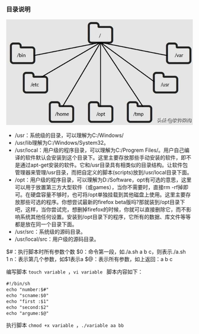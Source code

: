 ### 目录说明
![dir](/imgs/linux/linux_dir.png)
- /usr：系统级的目录，可以理解为C:/Windows/
- /usr/lib理解为C:/Windows/System32。
- /usr/local：用户级的程序目录，可以理解为C:/Progrem Files/。用户自己编译的软件默认会安装到这个目录下。这里主要存放那些手动安装的软件，即不是通过apt-get安装的软件。它和/usr目录具有相类似的目录结构。让软件包管理器来管理/usr目录，而把自定义的脚本(scripts)放到/usr/local目录下面。
- /opt：用户级的程序目录，可以理解为D:/Software，opt有可选的意思，这里可以用于放置第三方大型软件（或games），当你不需要时，直接rm -rf掉即可。在硬盘容量不够时，也可将/opt单独挂载到其他磁盘上使用。这里主要存放那些可选的程序。你想尝试最新的firefox beta版吗?那就装到/opt目录下吧，这样，当你尝试完，想删掉firefox的时候，你就可以直接删除它，而不影响系统其他任何设置。安装到/opt目录下的程序，它所有的数据、库文件等等都是放在同一个目录下面。
- /usr/src：系统级的源码目录。
- /usr/local/src：用户级的源码目录。

$#：执行脚本时所有参数个数
$0：命令第一段，如./a.sh a b c，则表示./a.sh
$1~$n：表示第几个参数，如$1表示a
$@：表示所有参数，如上返回：a b c

编写脚本
`touch variable `，`vi variable `
脚本内容如下： 
``` shell
#!/bin/sh 
echo "number:$#" 
echo "scname:$0" 
echo "first :$1" 
echo "second:$2" 
echo "argume:$@" 
```
执行脚本
`chmod +x variable `，`./variable aa bb `